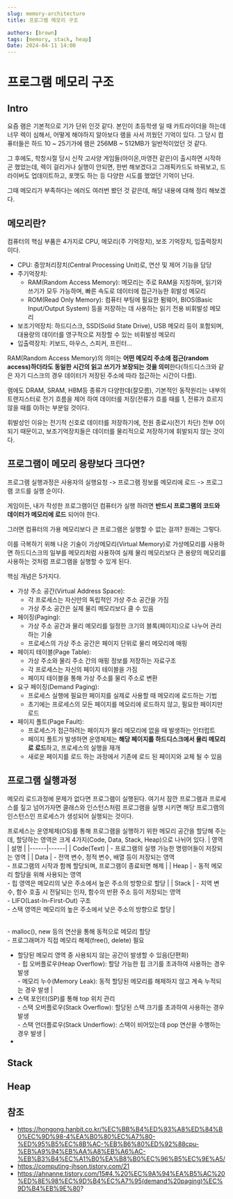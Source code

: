 ```yaml
---
slug: memory-architecture
title: 프로그램 메모리 구조

authors: [brown]
tags: [memory, stack, heap]
Date: 2024-04-11 14:00
---
```


# 프로그램 메모리 구조

## Intro

요즘 램은 기본적으로 기가 단위 인것 같다. 본인이 초등학생 일 때 카트라이더을 하는데 너무 렉이 심해서, 어떻게 해야하지 알아보다 램을 사서 끼웠던 기억이 있다. 그 당시 컴퓨터들은 하드 10 ~ 25기가에 램은 256MB ~ 512MB가 일반적이었던 것 같다.

그 후에도, 학창시절 당시 신작 고사양 게임들(아이온,마영전 같은)이 출시하면 시작하곤 했었는데, 렉이 걸리거나 실행이 안되면, 한번 해보겠다고 그래픽카드도 바꿔보고, 드라이버도 업데이트하고, 포맷도 하는 등 다양한 시도를 했었던 기억이 난다.

그때 메모리가 부족하다는 에러도 여러번 봤던 것 같은데, 해당 내용에 대해 정리 해보겠다.

<!-- truncate -->

## 메모리란?

컴퓨터의 핵심 부품은 4가지로 CPU, 메모리(주 기억장치), 보조 기억장치, 입출력장치이다.

- CPU: 중앙처리장치(Central Processing Unit)로, 연산 및 제어 기능을 담당
- 주기억장치:
  - RAM(Random Access Memory): 메모리는 주로 RAM을 지칭하며, 읽기와 쓰기가 모두 가능하며, 빠른 속도로 데이터에 접근가능한 휘발성 메모리
  - ROM(Read Only Memory): 컴퓨터 부팅에 필요한 펌웨어, BIOS(Basic Input/Output System) 등을 저장하는 데 사용하는 읽기 전용 비휘발성 메모리
- 보조기억장치: 하드디스크, SSD(Solid State Drive), USB 메모리 등이 포함되며, 대용량의 데이터를 영구적으로 저장할 수 있는 비휘발성 메모리
- 입출력장치: 키보드, 마우스, 스피커, 프린터...

RAM(Random Access Memory)의 의미는 **어떤 메모리 주소에 접근(random access)하더라도 동일한 시간의 읽고 쓰기가 보장되는 것을 의미**한다(하드디스크와 같은 자기 디스크의 경우 데이터가 저장된 주소에 따라 접근하는 시간이 다름).

램에도 DRAM, SRAM, HBM등 종류가 다양한데(잘모름), 기본적인 동작원리는 내부의 트랜지스터로 전기 흐름을 제어 하여 데이터를 저장(전류가 흐를 때를 1, 전류가 흐르지 않을 때를 0)하는 부분일 것이다.

휘발성인 이유는 전기적 신호로 데이터를 저장하기에, 전원 종료시(전기 차단) 전부 0이 되기 때문이고, 보조기억장치들은 데이터를 물리적으로 저장하기에 휘발되지 않는 것이다.

## 프로그램이 메모리 용량보다 크다면?

프로그램 실행과정은 사용자의 실행요청 -> 프로그램 정보를 메모리에 로드 -> 프로그램 코드를 실행 순이다.

게임이든, 내가 작성한 프로그램이던 컴퓨터가 실행 하려면 **반드시 프로그램의 코드와 데이터가 메모리에 로드** 되어야 한다.

그러면 컴퓨터의 가용 메모리보다 큰 프로그램은 실행할 수 없는 걸까? 원래는 그렇다.

이를 극복하기 위해 나온 기술이 가상메모리(Virtual Memory)로 가상메모리를 사용하면 하드디스크의 일부를 메모리처럼 사용하여 실제 물리 메모리보다 큰 용량의 메모리를 사용하는 것처럼 프로그램을 실행할 수 있게 된다.

핵심 개념은 5가지다.

- 가상 주소 공간(Virtual Address Space):
  - 각 프로세스는 자신만의 독립적인 가상 주소 공간을 가짐
  - 가상 주소 공간은 실제 물리 메모리보다 클 수 있음
- 페이징(Paging):
  - 가상 주소 공간과 물리 메모리를 일정한 크기의 블록(페이지)으로 나누어 관리하는 기술
  - 프로세스의 가상 주소 공간은 페이지 단위로 물리 메모리에 매핑
- 페이지 테이블(Page Table):
  - 가상 주소와 물리 주소 간의 매핑 정보를 저장하는 자료구조
  - 각 프로세스는 자신의 페이지 테이블을 가짐
  - 페이지 테이블을 통해 가상 주소를 물리 주소로 변환
- 요구 페이징(Demand Paging):
  - 프로세스 실행에 필요한 페이지를 실제로 사용할 때 메모리에 로드하는 기법
  - 초기에는 프로세스의 모든 페이지를 메모리에 로드하지 않고, 필요한 페이지만 로드
- 페이지 폴트(Page Fault):
  - 프로세스가 접근하려는 페이지가 물리 메모리에 없을 때 발생하는 인터럽트
  - 페이지 폴트가 발생하면 운영체제는 **해당 페이지를 하드디스크에서 물리 메모리로 로드**하고, 프로세스의 실행을 재개
  - 새로운 페이지를 로드 하는 과정에서 기존에 로드 된 페이지와 교체 될 수 있음

<!-- 페이지 폴트 처리로 인한 오버헤드를 최소화하기 위해 효율적인 페이지 교체 알고리즘과 메모리 관리 기법이 필요합니다. -->

## 프로그램 실행과정

메모리 로드과정에 문제가 없다면 프로그램이 실행된다. 여기서 잠깐 프로그램과 프로세스를 짚고 넘어가자면 클래스와 인스턴스처럼 프로그램을 실행 시키면 해당 프로그램의 인스턴스인 프로세스가 생성되어 실행되는 것이다.

프로세스는 운영체제(OS)를 통해 프로그램을 실행하기 위한 메모리 공간을 할당해 주는데, 할당하는 영역은 크게 4가지(Code, Data, Stack, Heap)으로 나뉘어 있다.
| 영역 | 설명 |
|------|------|
| Code(Text) | - 프로그램의 실행 가능한 명령어들이 저장되는 영역 |
| Data | - 전역 변수, 정적 변수, 배열 등이 저장되는 영역<br /> - 프로그램의 시작과 함께 할당되며, 프로그램이 종료되면 해제 |
| Heap | - 동적 메모리 할당을 위해 사용되는 영역<br /> - 힙 영역은 메모리의 낮은 주소에서 높은 주소의 방향으로 할당 |
| Stack | - 지역 변수, 함수 호출 시 전달되는 인자, 함수의 반환 주소 등이 저장되는 영역<br /> - LIFO(Last-In-First-Out) 구조<br /> - 스택 영역은 메모리의 높은 주소에서 낮은 주소의 방향으로 할당 |

<br /> - malloc(), new 등의 연산을 통해 동적으로 메모리 할당<br /> - 프로그래머가 직접 메모리 해제(free(), delete) 필요

- 할당된 메모리 영역 중 사용되지 않는 공간이 발생할 수 있음(단편화)<br /> - 힙 오버플로우(Heap Overflow): 할당 가능한 힙 크기를 초과하여 사용하는 경우 발생<br /> - 메모리 누수(Memory Leak): 동적 할당된 메모리를 해제하지 않고 계속 누적되는 경우 발생 |
- 스택 포인터(SP)를 통해 top 위치 관리<br /> - 스택 오버플로우(Stack Overflow): 할당된 스택 크기를 초과하여 사용하는 경우 발생<br /> - 스택 언더플로우(Stack Underflow): 스택이 비어있는데 pop 연산을 수행하는 경우 발생 |
- <!--  -->

## Stack

## Heap

## 참조

- https://hongong.hanbit.co.kr/%EC%BB%B4%ED%93%A8%ED%84%B0%EC%9D%98-4%EA%B0%80%EC%A7%80-%ED%95%B5%EC%8B%AC-%EB%B6%80%ED%92%88cpu-%EB%A9%94%EB%AA%A8%EB%A6%AC-%EB%B3%B4%EC%A1%B0%EA%B8%B0%EC%96%B5%EC%9E%A5/
- https://computing-jhson.tistory.com/21
- https://ahnanne.tistory.com/15#4.%20%EC%9A%94%EA%B5%AC%20%ED%8E%98%EC%9D%B4%EC%A7%95(demand%20paging)%EC%9D%B4%EB%9E%80?
